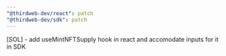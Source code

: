 ```yaml
---
"@thirdweb-dev/react": patch
"@thirdweb-dev/sdk": patch
---
```


[SOL] - add useMintNFTSupply hook in react and accomodate inputs for it in SDK
